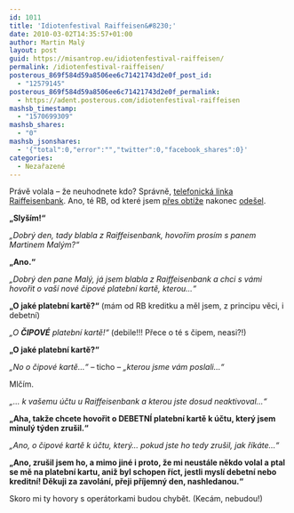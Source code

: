 ```yaml
---
id: 1011
title: 'Idiotenfestival Raiffeisen&#8230;'
date: 2010-03-02T14:35:57+01:00
author: Martin Malý
layout: post
guid: https://misantrop.eu/idiotenfestival-raiffeisen/
permalink: /idiotenfestival-raiffeisen/
posterous_869f584d59a8506ee6c71421743d2e0f_post_id:
  - "12579145"
posterous_869f584d59a8506ee6c71421743d2e0f_permalink:
  - https://adent.posterous.com/idiotenfestival-raiffeisen
mashsb_timestamp:
  - "1570699309"
mashsb_shares:
  - "0"
mashsb_jsonshares:
  - '{"total":0,"error":"","twitter":0,"facebook_shares":0}'
categories:
  - Nezařazené
---
```

Pr&aacute;vě volala &#8211; že neuhodnete kdo? Spr&aacute;vně, [telefonick&aacute; linka Raiffeisenbank](https://misantrop.eu/tady-banka). Ano, t&eacute; RB, od kter&eacute; jsem [přes obt&iacute;že](https://strucny.misantrop.eu/nehodlam-delat-raiffeisence-saska) nakonec [ode&scaron;el](https://misantrop.eu/sbohem-raiffeisenko).

**&#8222;Sly&scaron;&iacute;m!&#8220;**

_&#8222;Dobr&yacute; den, tady blabla z Raiffeisenbank, hovoř&iacute;m pros&iacute;m s panem Martinem Mal&yacute;m?&#8220;_

**&#8222;Ano.&#8220;**

_&#8222;Dobr&yacute; den pane Mal&yacute;, j&aacute; jsem blabla z Raiffeisenbank a chci s v&aacute;mi hovořit o va&scaron;&iacute; nov&eacute; čipov&eacute; platebn&iacute; kartě, kterou&#8230;&#8220;_

**&#8222;O jak&eacute; platebn&iacute; kartě?&#8220;** (m&aacute;m od RB kreditku a měl jsem, z principu věci, i debetn&iacute;)

_&#8222;O **ČIPOV&Eacute;** platebn&iacute; kartě!&#8220;_ (debile!!! Přece o t&eacute; s čipem, neasi?!)

**&#8222;O jak&eacute; platebn&iacute; kartě?&#8220;**

_&#8222;No o čipov&eacute; kartě&#8230;&#8220;_ &#8211; ticho &#8211; _&#8222;kterou jsme v&aacute;m poslali&#8230;&#8220;_

Mlč&iacute;m.

_&#8222;&#8230; k va&scaron;emu &uacute;čtu u Raiffeisenbank a kterou jste dosud neaktivoval&#8230;&#8220;_

**&#8222;Aha, takže chcete hovořit o DEBETN&Iacute; platebn&iacute; kartě k &uacute;čtu, kter&yacute; jsem minul&yacute; t&yacute;den zru&scaron;il.&#8220;**

_&#8222;Ano, o čipov&eacute; kartě k &uacute;čtu, kter&yacute;&#8230; pokud jste ho tedy zru&scaron;il, jak ř&iacute;k&aacute;te&#8230;&#8220;_

**&#8222;Ano, zru&scaron;il jsem ho, a mimo jin&eacute; i proto, že mi neust&aacute;le někdo volal a ptal se mě na platebn&iacute; kartu, aniž byl schopen ř&iacute;ct, jestli mysl&iacute; debetn&iacute; nebo kreditn&iacute;! Děkuji za zavol&aacute;n&iacute;, přeji př&iacute;jemn&yacute; den, nashledanou.&#8220;**

Skoro mi ty hovory s oper&aacute;torkami budou chybět. (Kec&aacute;m, nebudou!)